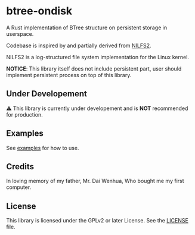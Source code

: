 # btree-ondisk

A Rust implementation of BTree structure on persistent storage in userspace.

Codebase is inspired by and partially derived from [NILFS2](https://docs.kernel.org/filesystems/nilfs2.html).

NILFS2 is a log-structured file system implementation for the Linux kernel.

**NOTICE**: This library itself does not include persistent part, user should implement persistent process on top of this library.

## Under Developement

:warning: This library is currently under developement and is **NOT** recommended for production.

## Examples

See [examples](examples/) for how to use.

## Credits

In loving memory of my father, Mr. Dai Wenhua, Who bought me my first computer.

## License

This library is licensed under the GPLv2 or later License. See the [LICENSE](LICENSE) file.
